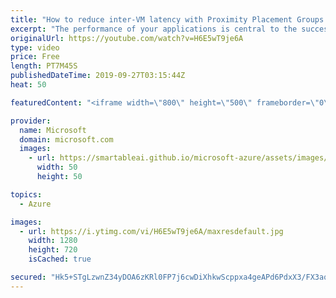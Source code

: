 ```yaml
---
title: "How to reduce inter-VM latency with Proximity Placement Groups | Azure Friday"
excerpt: "The performance of your applications is central to the success of your IT organization. Many factors can affect the performance of your applications including network latency which is impacted by, among other things, the physical distance between the deployed virtual machines. Ziv Rafalovich joins Donovan"
originalUrl: https://youtube.com/watch?v=H6E5wT9je6A
type: video
price: Free
length: PT7M45S
publishedDateTime: 2019-09-27T03:15:44Z
heat: 50

featuredContent: "<iframe width=\"800\" height=\"500\" frameborder=\"0\" src=\"https://www.youtube.com/embed/H6E5wT9je6A\" allow=\"accelerometer; autoplay; encrypted-media; gyroscope; picture-in-picture\" allowfullscreen></iframe>"

provider:
  name: Microsoft
  domain: microsoft.com
  images:
    - url: https://smartableai.github.io/microsoft-azure/assets/images/organizations/microsoft.com-50x50.jpg
      width: 50
      height: 50

topics:
  - Azure

images:
  - url: https://i.ytimg.com/vi/H6E5wT9je6A/maxresdefault.jpg
    width: 1280
    height: 720
    isCached: true

secured: "Hk5+STgLzwnZ34yDOA6zKRl0FP7j6cwDiXhkwScppxa4geAPd6PdxX3/FX3aqVbTthT2WxuggBrDepXzT9DL1bYEoV6xpMUdKvLzWg2NT9bAPGgjHav3n5eRf4z9rPqBr60o0ZLI4STw8GTHhJ5eW4KvmF0qVl8D/5JerdJ7J/dhexGC3TckiQbB7OrHnBBVto9CjHfGL5ABUYA/nm9s6VOSG5CvrBFHS3aauj1kGCg9wPr0rP9nhiB3LOHdWqoybBUFBWFW8z3Njn6QLUYS+vbL8YjxDBEAwEemQ9YlTamnheRjyufHVTLlV7PoY79AVABgkKJ4SbjYhLyqskkVN9lYXCsd3UfmgOZIHJ8x+G5GrKGvfrOU74I5oxTnpKP6Dmzeb7DZwpl0dxvLyR6wjaJdu9ANNWdG6tOlz3HFfyc=;QWNyBy/0+UfLQTvUZXKlhw=="
---
```


